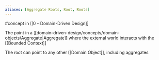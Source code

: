```yaml
---
aliases: [Aggregate Roots, Root, Roots]
---
```


#concept in [[0 - Domain-Driven Design]]

The point in a [[domain-driven-design/concepts/domain-objects/Aggregate|Aggregate]] where the external world interacts with the [[Bounded Context]]

The root can point to any other [[Domain Object]], including aggregates
